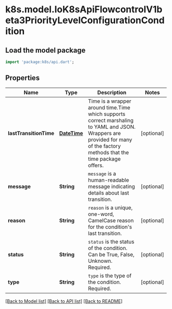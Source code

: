 # k8s.model.IoK8sApiFlowcontrolV1beta3PriorityLevelConfigurationCondition

## Load the model package
```dart
import 'package:k8s/api.dart';
```

## Properties
Name | Type | Description | Notes
------------ | ------------- | ------------- | -------------
**lastTransitionTime** | [**DateTime**](DateTime.md) | Time is a wrapper around time.Time which supports correct marshaling to YAML and JSON.  Wrappers are provided for many of the factory methods that the time package offers. | [optional] 
**message** | **String** | `message` is a human-readable message indicating details about last transition. | [optional] 
**reason** | **String** | `reason` is a unique, one-word, CamelCase reason for the condition's last transition. | [optional] 
**status** | **String** | `status` is the status of the condition. Can be True, False, Unknown. Required. | [optional] 
**type** | **String** | `type` is the type of the condition. Required. | [optional] 

[[Back to Model list]](../README.md#documentation-for-models) [[Back to API list]](../README.md#documentation-for-api-endpoints) [[Back to README]](../README.md)


